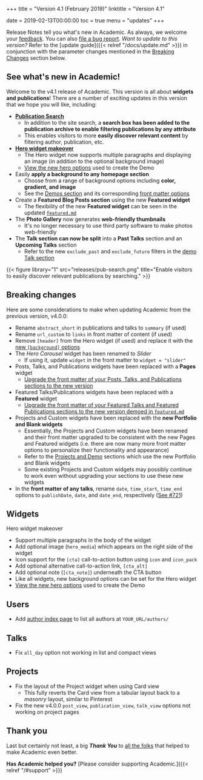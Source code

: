 +++
title = "Version 4.1 (February 2019)"
linktitle = "Version 4.1"

date = 2019-02-13T00:00:00
toc = true
menu = "updates"
+++

Release Notes tell you what's new in Academic. As always, we welcome your [feedback](https://github.com/gcushen/hugo-academic/issues). You can also [file a bug report](https://github.com/gcushen/hugo-academic/issues). *Want to update to this version?* Refer to the [update guide]({{< relref "/docs/update.md" >}}) in conjunction with the parameter changes mentioned in the [Breaking Changes](#breaking-changes) section below.

## See what's new in Academic!

Welcome to the v4.1 release of Academic. This version is all about **widgets and publications**! There are a number of exciting updates in this version that we hope you will like, including:

- [**Publication Search**](https://academic-demo.netlify.app/publication/)
  - In addition to the site search, a **search box has been added to the publication archive to enable filtering publications by any attribute**
  - This enables visitors to more **easily discover relevant content** by filtering author, publication, etc.
- [**Hero widget makeover**](https://academic-demo.netlify.com)
  - The Hero widget now supports multiple paragraphs and displaying an image (in addition to the optional background image)
  - [View the new hero options](https://raw.githubusercontent.com/gcushen/hugo-academic/v4.1.0/exampleSite/content/home/hero.md) used to create the Demo
- Easily **apply a background to any homepage section**
  - Choose from a range of background options including **color, gradient, and image**
  - See the [Demos section](https://academic-demo.netlify.com#demos) and its corresponding [front matter options](https://raw.githubusercontent.com/gcushen/hugo-academic/v4.1.0/exampleSite/content/home/demo.md)
- Create a **Featured Blog Posts section** using the new **Featured widget**
  - The flexibility of the new **Featured widget** can be seen in the updated [`featured.md`](https://github.com/gcushen/hugo-academic/tree/v4.1.0/exampleSite/content/home)
- The **Photo Gallery** now generates **web-friendly thumbnails**
  - It's no longer necessary to use third party software to make photos web-friendly
- The **Talk section can now be split** into a **Past Talks** section and an **Upcoming Talks** section
  - Refer to the new `exclude_past` and `exclude_future` filters in the [demo Talk section](https://github.com/gcushen/hugo-academic/tree/v4.1.0/exampleSite/content/home)

{{< figure library="1" src="releases/pub-search.png" title="Enable visitors to easily discover relevant publications by searching." >}}

## Breaking changes

Here are some considerations to make when updating Academic from the previous version, v4.0.0:

- Rename `abstract_short` in publications and talks to `summary` (if used)
- Rename `url_custom` to `links` in front matter of content (if used)
- Remove `[header]` from the Hero widget (if used) and replace it with the [new `[background]` options](https://raw.githubusercontent.com/gcushen/hugo-academic/v4.1.0/exampleSite/content/home/hero.md)
- The *Hero Carousel* widget has been renamed to *Slider*
  - If using it, update `widget` in the front matter to `widget = "slider"`
- Posts, Talks, and Publications widgets have been replaced with a **Pages** widget
  - [Upgrade the front matter of your Posts, Talks, and Publications sections to the new version](https://github.com/gcushen/hugo-academic/tree/v4.1.0/exampleSite/content/home)
- Featured Talks/Publications widgets have been replaced with a **Featured** widget
  - [Upgrade the front matter of your Featured Talks and Featured Publications sections to the new version demoed in `featured.md`](https://github.com/gcushen/hugo-academic/tree/v4.1.0/exampleSite/content/home)
- Projects and Custom widgets have been replaced with the **new Portfolio and Blank widgets**
  - Essentially, the Projects and Custom widgets have been renamed and their front matter upgraded to be consistent with the new Pages and Featured widgets (i.e. there are now many more front matter options to personalize their functionality and appearance)
  - Refer to the [Projects and Demo](https://github.com/gcushen/hugo-academic/tree/v4.1.0/exampleSite/content/home) sections which use the new Portfolio and Blank widgets
  - Some existing Projects and Custom widgets may possibly continue to work even without upgrading your sections to use these new widgets
- In the **front matter of any talks**, rename `date`, `time_start`, `time_end` options to `publishDate`, `date`, and `date_end`, respectively ([See #721](https://github.com/gcushen/hugo-academic/issues/721#issuecomment-468045411))

## Widgets

Hero widget makeover

- Support multiple paragraphs in the body of the widget
- Add optional image (`hero_media`) which appears on the right side of the widget
- Icon support for the `[cta]` call-to-action button using `icon` and `icon_pack`
- Add optional alternative call-to-action link, `[cta_alt]`
- Add optional note (`[cta_note]`) underneath the CTA button
- Like all widgets, new background options can be set for the Hero widget
- [View the new hero options](https://raw.githubusercontent.com/gcushen/hugo-academic/v4.1.0/exampleSite/content/home/hero.md) used to create the Demo

## Users

- Add [author index page](https://academic-demo.netlify.app/authors/) to list all authors at `YOUR_URL/authors/`

## Talks

- Fix `all_day` option not working in list and compact views

## Projects

- Fix the layout of the Project widget when using Card view
  - This fully reverts the Card view from a tabular layout back to a *masonry* layout, similar to Pinterest
- Fix the new v4.0.0 `post_view`, `publication_view`, `talk_view` options not working on project pages

## Thank you

Last but certainly not least, a big **_Thank You_** to [all the folks](https://github.com/gcushen/hugo-academic/graphs/contributors) that helped to make Academic even better.

**Has Academic helped you?** [Please consider supporting Academic.]({{< relref "/#support" >}})
